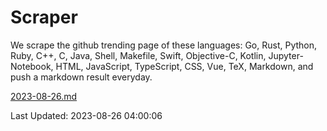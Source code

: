 # Scraper

We scrape the github trending page of these languages: Go, Rust, Python, Ruby, C++, C, Java, Shell, Makefile, Swift, Objective-C, Kotlin, Jupyter-Notebook, HTML, JavaScript, TypeScript, CSS, Vue, TeX, Markdown, and push a markdown result everyday.

[2023-08-26.md](https://github.com/yangwenmai/github-trending-backup/blob/master/2023-08-26.md)

Last Updated: 2023-08-26 04:00:06